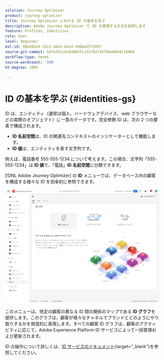 ```yaml
---
solution: Journey Optimizer
product: journey optimizer
title: Journey Optimizer における ID の基本を学ぶ
description: Adobe Journey Optimizer で ID を管理する方法を説明します
feature: Profiles, Identities
role: User
level: Beginner
exl-id: 90e892e9-33c2-4da5-be1d-496b42572897
source-git-commit: b6fe3fec0c64983fc2317027a5748a0d44c18469
workflow-type: tm+mt
source-wordcount: '199'
ht-degree: 100%

---
```


# ID の基本を学ぶ {#identities-gs}

ID は、エンティティ（通常は個人、ハードウェアデバイス、web ブラウザーなどの実際のオブジェクト）に一意のデータです。完全修飾 ID は、次の 2 つの要素で構成されます。

* **ID 名前空間**&#x200B;は、ID の関連先コンテキストのインジケーターとして機能します。
* **ID 値**&#x200B;は、エンティティを表す文字列です。

例えば、電話番号 555-555-1234 について考えます。この場合、文字列「555-555-1234」は **ID 値**&#x200B;で、「電話」**ID 名前空間**&#x200B;に分類できます。

[!DNL Adobe Journey Optimizer] の **ID** メニューでは、データベース内の顧客を構成する様々な ID を効率的に参照できます。

![](assets/identities-home.png)

このメニューは、特定の顧客の異なる ID 間の関係のマップである **ID グラフ**&#x200B;を提供します。このグラフは、顧客が様々なチャネルでブランドとどのようにやり取りするかを視覚的に表現します。すべての顧客 ID グラフは、顧客のアクティビティに応じて、Adobe Experience Platform ID サービスによって一括管理および更新されます。

ID の操作について詳しくは、[ID サービスのドキュメント](https://experienceleague.adobe.com/docs/experience-platform/identity/home.html?lang=ja){target="_blank"}を参照してください。